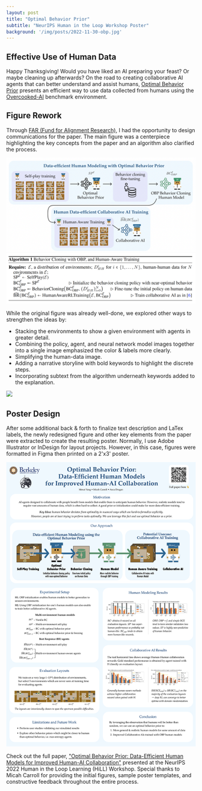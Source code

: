 ```yaml
---
layout: post
title: "Optimal Behavior Prior"
subtitle: "NeurIPS Human in the Loop Workshop Poster"
background: '/img/posts/2022-11-30-obp.jpg'
---
```


## Effective Use of Human Data

Happy Thanksgiving! Would you have liked an AI preparing your feast? Or maybe cleaning up afterwards? On the road to creating collaborative AI agents that can better understand and assist humans, [Optimal Behavior Prior](https://arxiv.org/abs/2211.01602) presents an efficient way to use data collected from humans using the [Overcooked-AI](https://github.com/HumanCompatibleAI/overcooked_ai) benchmark environment.

## Figure Rework

Through [FAR (Fund for Alignment Research)](http://www.AlignmentFund.org), I had the opportunity to design communications for the paper. The main figure was a centerpiece highlighting the key concepts from the paper and an algorithm also clarified the process.

<img src="/img/posts/2022-11-30-obp-1a.png" class="border-0" />

<img src="/img/posts/2022-11-30-obp-algorithm.png" class="border-0" />

While the original figure was already well-done, we explored other ways to strengthen the ideas by:

- Stacking the environments to show a given environment with agents in greater detail.
- Combining the policy, agent, and neural network model images together into a single image emphasized the color & labels more clearly.
- Simplifying the human-data image.
- Adding a narrative storyline with bold keywords to highlight the discrete steps.
- Incorporating subtext from the algorithm underneath keywords added to the explanation.

<img src="/img/posts/2022-11-30-obp-1b.pn" class="border-0" />

## Poster Design

After some additional back & forth to finalize text description and LaTex labels, the newly redesigned figure and other key elements from the paper were extracted to create the resulting poster. Normally, I use Adobe Illustrator or InDesign for layout projects. However, in this case, figures were formatted in Figma then printed on a 2'x3' poster.

![NeurIPS Poster](/img/posts/2022-11-30-obp-poster.png)

Check out the full paper, ["Optimal Behavior Prior: Data-Efficient Human Models for Improved Human-AI Collaboration"](https://arxiv.org/abs/2211.01602) presented at the NeurIPS 2022 Human in the Loop Learning (HiLL) Workshop. Special thanks to Micah Carroll for providing the initial figures, sample poster templates, and constructive feedback throughout the entire process.

